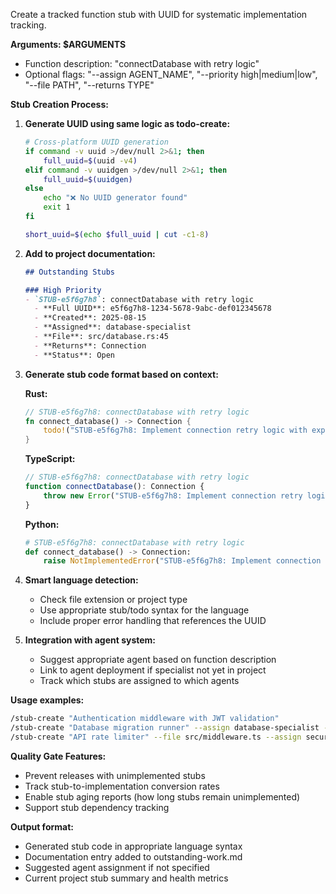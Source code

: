 Create a tracked function stub with UUID for systematic implementation tracking.

**Arguments: $ARGUMENTS**
- Function description: "connectDatabase with retry logic"
- Optional flags: "--assign AGENT_NAME", "--priority high|medium|low", "--file PATH", "--returns TYPE"

**Stub Creation Process:**

1. **Generate UUID using same logic as todo-create:**
   ```bash
   # Cross-platform UUID generation  
   if command -v uuid >/dev/null 2>&1; then
       full_uuid=$(uuid -v4)
   elif command -v uuidgen >/dev/null 2>&1; then  
       full_uuid=$(uuidgen)
   else
       echo "❌ No UUID generator found"
       exit 1
   fi
   
   short_uuid=$(echo $full_uuid | cut -c1-8)
   ```

2. **Add to project documentation:**
   ```markdown
   ## Outstanding Stubs
   
   ### High Priority
   - `STUB-e5f6g7h8`: connectDatabase with retry logic
     - **Full UUID**: e5f6g7h8-1234-5678-9abc-def012345678
     - **Created**: 2025-08-15
     - **Assigned**: database-specialist
     - **File**: src/database.rs:45
     - **Returns**: Connection
     - **Status**: Open
   ```

3. **Generate stub code format based on context:**
   
   **Rust:**
   ```rust
   // STUB-e5f6g7h8: connectDatabase with retry logic
   fn connect_database() -> Connection {
       todo!("STUB-e5f6g7h8: Implement connection retry logic with exponential backoff")
   }
   ```
   
   **TypeScript:**
   ```typescript
   // STUB-e5f6g7h8: connectDatabase with retry logic  
   function connectDatabase(): Connection {
       throw new Error("STUB-e5f6g7h8: Implement connection retry logic");
   }
   ```
   
   **Python:**
   ```python
   # STUB-e5f6g7h8: connectDatabase with retry logic
   def connect_database() -> Connection:
       raise NotImplementedError("STUB-e5f6g7h8: Implement connection retry logic")
   ```

4. **Smart language detection:**
   - Check file extension or project type
   - Use appropriate stub/todo syntax for the language
   - Include proper error handling that references the UUID

5. **Integration with agent system:**
   - Suggest appropriate agent based on function description
   - Link to agent deployment if specialist not yet in project
   - Track which stubs are assigned to which agents

**Usage examples:**
```bash
/stub-create "Authentication middleware with JWT validation"
/stub-create "Database migration runner" --assign database-specialist --returns "MigrationResult"
/stub-create "API rate limiter" --file src/middleware.ts --assign security-engineer --priority high
```

**Quality Gate Features:**
- Prevent releases with unimplemented stubs
- Track stub-to-implementation conversion rates
- Enable stub aging reports (how long stubs remain unimplemented)
- Support stub dependency tracking

**Output format:**
- Generated stub code in appropriate language syntax
- Documentation entry added to outstanding-work.md
- Suggested agent assignment if not specified
- Current project stub summary and health metrics